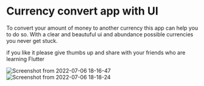 # Currency convert app with UI

To convert your amount of money to another currency this app can help you to do so. 
With a clear and beautuful ui and abundance possible currencies you never get stuck. 

if you like it please give thumbs up and share with your friends who are learning Flutter 
 
![Screenshot from 2022-07-06 18-16-47](https://user-images.githubusercontent.com/65494864/177563319-b2131ab2-2122-4240-9747-a955d3f7793b.png)
![Screenshot from 2022-07-06 18-18-24](https://user-images.githubusercontent.com/65494864/177563338-88e2e528-2e83-4f96-907c-f638c0781f2f.png)
